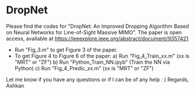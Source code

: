 # DropNet
Please find the codes for "DropNet: An Improved Dropping Algorithm Based on Neural Networks for Line-of-Sight Massive MIMO".
The paper is open access, available at https://ieeexplore.ieee.org/abstract/document/9357421

- Run "Fig_3.m" to get Figure 3 of the paper.
- To get Figure 4 to Figure 6 of the paper:
    a) Run "Fig_4_Train_xx.m" (xx is "MRT" or "ZF")
    b) Run "Python_Train_NN.ipyb" (Train the NN via Python)
    c) Run "Fig_4_Predic_xx.m" (xx is "MRT" or "ZF")
    
    
Let me know if you have any questions or if I can be of any help : )
Regards,
Ashkan
